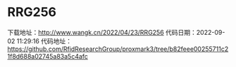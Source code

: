 # RRG256
下载地址：http://www.wangk.cn/2022/04/23/RRG256
代码日期：2022-09-02 11:29:16
代码地址：https://github.com/RfidResearchGroup/proxmark3/tree/b82feee00255711c21f8d688a02745a83a5c4afc
